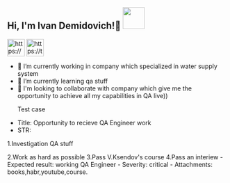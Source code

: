 <h2> Hi, I'm Ivan Demidovich!👋 <img src="https://s.tvurl.co/img/get/6c13aa99-2ee2-4354-b652-ade900a5d3cd/2.png" width="50"></h2>

<a href="https://www.linkedin.com/in/ivan-demidovich/" target="blank"><img align="center" src="https://upload.wikimedia.org/wikipedia/commons/f/f8/LinkedIn_icon_circle.svg" alt="https://www.linkedin.com/in/ivan-demidovich/" height="40" width="40" /></a>
<a href="https://t.me/demdivan" target="blank"><img align="center" src="https://user-images.githubusercontent.com/49933115/139837223-bf23d3a9-4638-4e17-994a-ac8678d5f517.png" alt="https://t.me/demdivan" height="40" width="40" /></a>

- 🔭 I’m currently working in company which specialized in water supply system
- 🌱 I’m currently learning qa stuff
- 👯 I'm looking to collaborate with company which give me the opportunity to achieve all my capabilities in QA live)) 
    <p> Test case </p>
-  Title: Opportunity to recieve QA Engineer work
-  STR: 
<p> 1.Investigation QA stuff </p>
        2.Work as hard as possible
        3.Pass V.Ksendov's course
        4.Pass an interiew
-  Expected result: working QA Engineer
-  Severity: critical
-  Attachments: books,habr,youtube,course.
 

